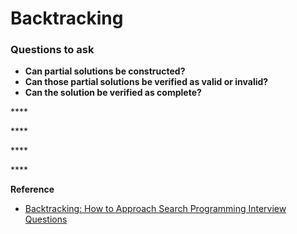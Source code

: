 # Backtracking

### Questions to ask 

* **Can partial solutions be constructed?**
* **Can those partial solutions be verified as valid or invalid?**
* **Can the solution be verified as complete?**

\*\*\*\*

\*\*\*\*

\*\*\*\*

\*\*\*\*

**Reference**  

* [ Backtracking: How to Approach Search Programming Interview Questions](https://towardsdatascience.com/backtracking-how-to-approach-search-programming-interview-questions-647a742197)

